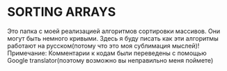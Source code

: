 # SORTING ARRAYS

Это папка с моей реализацией алгоритмов сортировки массивов. Они могут быть немного кривыми. Здесь я буду писать как эти алгоритмы работают на русском(потому что это моя сублимация мыслей)! 
Примечание:
Комментарии к кодам были переведены с помощью Google translator(поэтому возможно вы неправильно меня поймете)
